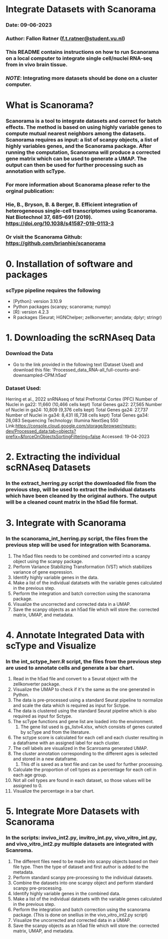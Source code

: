 # Integrate Datasets with Scanorama
### Date: 09-06-2023   
### Author: Fallon Ratner (f.t.ratner@student.vu.nl)
### This README contains instructions on how to run Scanorama on a local computer to integrate single cell/nuclei RNA-seq from in vivo brain tissue.
### _NOTE_: Integrating more datasets should be done on a cluster computer.

# What is Scanorama?
### Scanorama is a tool to integrate datasets and correct for batch effects. The method is based on using highly variable genes to compute mutual nearest neighbors among the datasets. Scanorama requires as input: a list of scanpy objects, a list of highly variables genes, and the Scanorama package. After running the computation, Scanorama will produce a corrected gene matrix which can be used to generate a UMAP. The output can then be used for further processing such as annotation with scType.
### For more information about Scanorama please refer to the orginal publication: 
### Hie, B., Bryson, B. & Berger, B. Efficient integration of heterogeneous single-cell transcriptomes using Scanorama. Nat Biotechnol 37, 685–691 (2019). https://doi.org/10.1038/s41587-019-0113-3
### Or visit the Scanorama Github: https://github.com/brianhie/scanorama


# 0. Installation of software and packages
### scType pipeline requires the following
* [Python]: version 3.10.9
* Python packages (scanpy; scanorama; numpy)
* [R]: version 4.2.3
* R packages (Seurat; HGNChelper; zellkonverter; anndata; dplyr; stringr)

# 1. Downloading the scRNAseq Data
### Download the Data
* Go to the link provided in the following text (Dataset Used) and download this file: 'Processed_data_RNA-all_full-counts-and-downsampled-CPM.h5ad'
### Dataset Used:
 Herring et al., 2022
        snRNAseq of fetal Prefrontal Cortex (PFC)
        Number of Nuclei in ga22: 11,660 (10,466 cells kept)
        Total Genes ga22: 27,565
        Number of Nuclei in ga24: 10,809 (9,376 cells kept)
        Total Genes ga24: 27,737
        Number of Nuclei in ga34: 8,431 (6,738 cells kept)
        Total Genes ga34: 26,083
        Sequencing Technology: Illumina NextSeq 550
        Link:https://console.cloud.google.com/storage/browser/neuro-dev/Processed_data;tab=objects?prefix=&forceOnObjectsSortingFiltering=false
        Accessed: 19-04-2023

# 2. Extracting the individual scRNAseq Datasets
### In the extract_herring.py script the downloaded file from the previous step, will be used to extract the individual datasets which have been cleaned by the original authors. The output will be a cleaned count matrix in the h5ad file format.

# 3. Integrate with Scanorama
### In the scanorama_int_herring.py script, the files from the previous step will be used for integration with Scanorama.
1. The h5ad files needs to be combined and converted into a scanpy object using the scanpy package.
2. Perform Variance Stabilizing Transformation (VST) which stabilizes variance of gene expression.
3. Identify highly variable genes in the data.
4. Make a list of the individual datatsets with the variable genes calculated in the previous step.
5. Perform the integration and batch correction using the scanorama package.
6. Visualize the uncorrected and corrected data in a UMAP.
7. Save the scanpy objects as an h5ad file which will store the: corrected matrix, UMAP, and metadata. 

# 4. Annotate Integrated Data with scType and Visualize
### In the int_sctype_herr.R script, the files from the previous step are used to annotate cells and generate a bar chart.
1. Read in the h5ad file and convert to a Seurat object with the zellkonverter package.
2. Visualize the UMAP to check if it's the same as the one generated in Python.
3. The data is pre-processed using a standard Seurat pipeline to normalize and scale the data which is required as input for Sctype.
4. The data is clustered using the standard Seurat pipeline which is also required as input for Sctype.
5. The scType functions and gene list are loaded into the environment.
    1. The gene list used is gs_listv4.xlsx, which consists of genes curated by scType and from the literature.
6. The sctype score is calculated for each cell and each cluster resulting in a dataframe with an assigned label for each cluster.
7. The cell labels are visualized in the Scanroama generated UMAP.
8. The cluster annotation corresponding to the different ages is selected and stored in a new dataframe.
    1. This df is saved as a text file and can be used for further processing.
9. Calculate the proportion of cell types as a percentage for each cell in each age group.
10. Not all cell types are found in each dataset, so those values will be assigned to 0.
11. Visualize the percentage in a bar chart. 

# 5. Integrate More Datasets with Scanorama
### In the scripts: invivo_int2.py, invitro_int.py, vivo_vitro_int.py, and vivo_vitro_int2.py multiple datasets are integrated with Scanroma.
1. The different files need to be made into scanpy objects based on their file type. Then the type of dataset and first author is added to the metadata. 
2. Perform standard scanpy pre-processing to the individual datasets. 
4. Combine the datasets into one scanpy object and perform standard scanpy pre-processing.
4. Identify highly variable genes in the combined data.
5. Make a list of the individual datatsets with the variable genes calculated in the previous step.
6. Perform the integration and batch correction using the scanorama package. (This is done on snellius in the vivo_vitro_int2.py script)
7. Visualize the uncorrected and corrected data in a UMAP.
8. Save the scanpy objects as an h5ad file which will store the: corrected matrix, UMAP, and metadata.